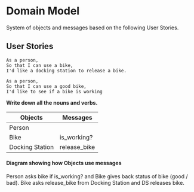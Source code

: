 # Domain Model

System of objects and messages based on the following User Stories.

## User Stories

```
As a person,
So that I can use a bike,
I'd like a docking station to release a bike.

As a person,
So that I can use a good bike,
I'd like to see if a bike is working
```

**Write down all the nouns and verbs.**

Objects  | Messages
------------- | -------------
Person  |
Bike | is_working?
Docking Station  | release_bike

#### Diagram showing how Objects use messages
Person asks bike if is_working? and Bike gives back status of bike (good / bad).
Bike asks release_bike from Docking Station and DS releases bike.
